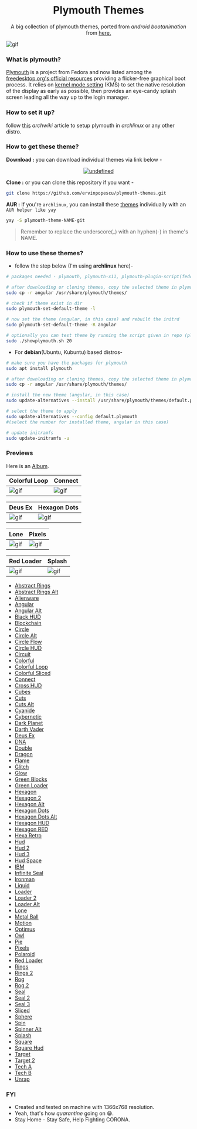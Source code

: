 <h1 align="center">Plymouth Themes</h1>

<p align="center">
A big collection of plymouth themes, ported from <i>android bootanimation</i> from <a href="https://forum.xda-developers.com/android/themes/alienware-t3721978">here.</a>
</p>

![gif](https://raw.githubusercontent.com//ervinpopescu/plymouth-themes/main/previews)

### What is plymouth?

[Plymouth](http://www.freedesktop.org/wiki/Software/Plymouth) is a project from Fedora and now listed among the [freedesktop.org's official resources](https://www.freedesktop.org/wiki/Software/#graphicsdriverswindowsystemsandsupportinglibraries) providing a flicker-free graphical boot process. It relies on [kernel mode setting](https://wiki.archlinux.org/index.php/Kernel_mode_setting) (KMS) to set the native resolution of the display as early as possible, then provides an eye-candy splash screen leading all the way up to the login manager.

### How to set it up?

follow [this](https://wiki.archlinux.org/index.php/plymouth) *archwiki* article to setup plymouth in *archlinux* or any other distro.

### How to get these theme?

**Download :** you can download individual themes via link below -
<p align="center">
  <a href="https://github.com/adi1090x/files/tree/master/plymouth-themes/themes"><img alt="undefined" src="https://img.shields.io/badge/Download-Here-orange?style=for-the-badge&logo=github"></a>
</p>

**Clone :** or you can clone this repository if you want - 
```bash
git clone https://github.com/ervinpopescu/plymouth-themes.git
```

**AUR :** If you're `archlinux`, you can install these [themes](https://aur.archlinux.org/packages/?O=0&K=adi1090x) individually with an `AUR helper like yay`
```bash
yay -S plymouth-theme-NAME-git
```
> Remember to replace the underscore(\_) with an hyphen(-) in theme's NAME.


### How to use these themes?

+ follow the step below (I'm using **archlinux** here)- 
```bash
# packages needed - plymouth, plymouth-x11, plymouth-plugin-script(fedora)

# after downloading or cloning themes, copy the selected theme in plymouth theme dir
sudo cp -r angular /usr/share/plymouth/themes/

# check if theme exist in dir
sudo plymouth-set-default-theme -l

# now set the theme (angular, in this case) and rebuilt the initrd
sudo plymouth-set-default-theme -R angular

# optionally you can test theme by running the script given in repo (plymouth-x11 required)
sudo ./showplymouth.sh 20
```
+ For **debian**(Ubuntu, Kubuntu) based distros-
```bash
# make sure you have the packages for plymouth
sudo apt install plymouth

# after downloading or cloning themes, copy the selected theme in plymouth theme dir
sudo cp -r angular /usr/share/plymouth/themes/

# install the new theme (angular, in this case)
sudo update-alternatives --install /usr/share/plymouth/themes/default.plymouth default.plymouth /usr/share/plymouth/themes/angular/angular.plymouth 100

# select the theme to apply
sudo update-alternatives --config default.plymouth
#(select the number for installed theme, angular in this case)

# update initramfs
sudo update-initramfs -u
``` 
### Previews

Here is an [Album](https://www.buymeacoffee.com/p/44845).


Colorful Loop|Connect
--|--
![gif](https://raw.githubusercontent.com//ervinpopescu/plymouth-themes/main/previews)|![gif](https://raw.githubusercontent.com//ervinpopescu/plymouth-themes/main/previews)


Deus Ex|Hexagon Dots
--|--
![gif](https://raw.githubusercontent.com//ervinpopescu/plymouth-themes/main/previews)|![gif](https://raw.githubusercontent.com//ervinpopescu/plymouth-themes/main/previews)


Lone|Pixels
--|--
![gif](https://raw.githubusercontent.com//ervinpopescu/plymouth-themes/main/previews)|![gif](https://raw.githubusercontent.com//ervinpopescu/plymouth-themes/main/previews)


Red Loader|Splash
--|--
![gif](https://raw.githubusercontent.com//ervinpopescu/plymouth-themes/main/previews)|![gif](https://raw.githubusercontent.com//ervinpopescu/plymouth-themes/main/previews)


+ [Abstract Rings](https://raw.githubusercontent.com/ervinpopescu/plymouth-themes/main/previews/Abstract-Rings.gif)
+ [Abstract Rings Alt](https://raw.githubusercontent.com/ervinpopescu/plymouth-themes/main/previews/Abstract-Rings-Alt.gif)
+ [Alienware](https://raw.githubusercontent.com/ervinpopescu/plymouth-themes/main/previews/Alienware.gif)
+ [Angular](https://raw.githubusercontent.com/ervinpopescu/plymouth-themes/main/previews/Angular-Alt.gif)
+ [Angular Alt](https://raw.githubusercontent.com/ervinpopescu/plymouth-themes/main/previews/Angular.gif)
+ [Black HUD](https://raw.githubusercontent.com/ervinpopescu/plymouth-themes/main/previews/Black-HUD.gif)
+ [Blockchain](https://raw.githubusercontent.com/ervinpopescu/plymouth-themes/main/previews/Blockchain.gif)
+ [Circle](https://raw.githubusercontent.com/ervinpopescu/plymouth-themes/main/previews/Circle.gif)
+ [Circle Alt](https://raw.githubusercontent.com/ervinpopescu/plymouth-themes/main/previews/Circle-Alt.gif)
+ [Circle Flow](https://raw.githubusercontent.com//ervinpopescu/plymouth-themes/main/previews/Circle-Flow.gif)
+ [Circle HUD](https://raw.githubusercontent.com//ervinpopescu/plymouth-themes/main/previews/Circle-HUD.gif)
+ [Circuit](https://raw.githubusercontent.com//ervinpopescu/plymouth-themes/main/previews/Circuit.gif)
+ [Colorful](https://raw.githubusercontent.com//ervinpopescu/plymouth-themes/main/previews/Colorful.gif)
+ [Colorful Loop](https://raw.githubusercontent.com//ervinpopescu/plymouth-themes/main/previews/Colorful-Loop.gif)
+ [Colorful Sliced](https://raw.githubusercontent.com//ervinpopescu/plymouth-themes/main/previews/Colorful-Sliced.gif)
+ [Connect](https://raw.githubusercontent.com//ervinpopescu/plymouth-themes/main/previews/Connect.gif)
+ [Cross HUD](https://raw.githubusercontent.com//ervinpopescu/plymouth-themes/main/previews/Cross-HUD.gif)
+ [Cubes](https://raw.githubusercontent.com//ervinpopescu/plymouth-themes/main/previews/Cubes.gif)
+ [Cuts](https://raw.githubusercontent.com//ervinpopescu/plymouth-themes/main/previews/Cuts.gif)
+ [Cuts Alt](https://raw.githubusercontent.com//ervinpopescu/plymouth-themes/main/previews/Cuts-Alt.gif)
+ [Cyanide](https://raw.githubusercontent.com//ervinpopescu/plymouth-themes/main/previews/Cyanide.gif)
+ [Cybernetic](https://raw.githubusercontent.com//ervinpopescu/plymouth-themes/main/previews/Cybernetic.gif)
+ [Dark Planet](https://raw.githubusercontent.com//ervinpopescu/plymouth-themes/main/previews/Dark-Planet.gif)
+ [Darth Vader](https://raw.githubusercontent.com//ervinpopescu/plymouth-themes/main/previews/Darth-Vader.gif)
+ [Deus Ex](https://raw.githubusercontent.com//ervinpopescu/plymouth-themes/main/previews/Deus-Ex.gif)
+ [DNA](https://raw.githubusercontent.com//ervinpopescu/plymouth-themes/main/previews/DNA.gif)
+ [Double](https://raw.githubusercontent.com//ervinpopescu/plymouth-themes/main/previews/Double.gif)
+ [Dragon](https://raw.githubusercontent.com//ervinpopescu/plymouth-themes/main/previews/Dragon.gif)
+ [Flame](https://raw.githubusercontent.com//ervinpopescu/plymouth-themes/main/previews/Flame.gif)
+ [Glitch](https://raw.githubusercontent.com//ervinpopescu/plymouth-themes/main/previews/Glitch.gif)
+ [Glow](https://raw.githubusercontent.com//ervinpopescu/plymouth-themes/main/previews/Glow.gif)
+ [Green Blocks](https://raw.githubusercontent.com//ervinpopescu/plymouth-themes/main/previews/Green-Blocks.gif)
+ [Green Loader](https://raw.githubusercontent.com//ervinpopescu/plymouth-themes/main/previews/Green-Loader.gif)
+ [Hexagon](https://raw.githubusercontent.com//ervinpopescu/plymouth-themes/main/previews/Hexagon.gif)
+ [Hexagon 2](https://raw.githubusercontent.com//ervinpopescu/plymouth-themes/main/previews/Hexagon-2.gif)
+ [Hexagon Alt](https://raw.githubusercontent.com//ervinpopescu/plymouth-themes/main/previews/Hexagon-Alt.gif)
+ [Hexagon Dots](https://raw.githubusercontent.com//ervinpopescu/plymouth-themes/main/previews/Hexagon-Dots.gif)
+ [Hexagon Dots Alt](https://raw.githubusercontent.com//ervinpopescu/plymouth-themes/main/previews/Hexagon-Dots-Alt.gif)
+ [Hexagon HUD](https://raw.githubusercontent.com//ervinpopescu/plymouth-themes/main/previews/Hexagon-HUD.gif)
+ [Hexagon RED](https://raw.githubusercontent.com//ervinpopescu/plymouth-themes/main/previews/Hexagon-RED.gif)
+ [Hexa Retro](https://raw.githubusercontent.com//ervinpopescu/plymouth-themes/main/previews/Hexa-Retro.gif)
+ [Hud](https://raw.githubusercontent.com//ervinpopescu/plymouth-themes/main/previews/Hud-2.gif)
+ [Hud 2](https://raw.githubusercontent.com//ervinpopescu/plymouth-themes/main/previews/Hud-3.gif)
+ [Hud 3](https://raw.githubusercontent.com//ervinpopescu/plymouth-themes/main/previews/Hud.gif)
+ [Hud Space](https://raw.githubusercontent.com//ervinpopescu/plymouth-themes/main/previews/Hud-Space.gif)
+ [IBM](https://raw.githubusercontent.com//ervinpopescu/plymouth-themes/main/previews/IBM.gif)
+ [Infinite Seal](https://raw.githubusercontent.com//ervinpopescu/plymouth-themes/main/previews/Infinite-Seal.gif)
+ [Ironman](https://raw.githubusercontent.com//ervinpopescu/plymouth-themes/main/previews/Ironman.gif)
+ [Liquid](https://raw.githubusercontent.com//ervinpopescu/plymouth-themes/main/previews/Liquid.gif)
+ [Loader](https://raw.githubusercontent.com//ervinpopescu/plymouth-themes/main/previews/Loader-2.gif)
+ [Loader 2](https://raw.githubusercontent.com//ervinpopescu/plymouth-themes/main/previews/Loader-Alt.gif)
+ [Loader Alt](https://raw.githubusercontent.com//ervinpopescu/plymouth-themes/main/previews/Loader.gif)
+ [Lone](https://raw.githubusercontent.com//ervinpopescu/plymouth-themes/main/previews/Lone.gif)
+ [Metal Ball](https://raw.githubusercontent.com//ervinpopescu/plymouth-themes/main/previews/Metal-Ball.gif)
+ [Motion](https://raw.githubusercontent.com//ervinpopescu/plymouth-themes/main/previews/Motion.gif)
+ [Optimus](https://raw.githubusercontent.com//ervinpopescu/plymouth-themes/main/previews/Optimus.gif)
+ [Owl](https://raw.githubusercontent.com//ervinpopescu/plymouth-themes/main/previews/Owl.gif)
+ [Pie](https://raw.githubusercontent.com//ervinpopescu/plymouth-themes/main/previews/Pie.gif)
+ [Pixels](https://raw.githubusercontent.com//ervinpopescu/plymouth-themes/main/previews/Pixels.gif)
+ [Polaroid](https://raw.githubusercontent.com//ervinpopescu/plymouth-themes/main/previews/Polaroid.gif)
+ [Red Loader](https://raw.githubusercontent.com//ervinpopescu/plymouth-themes/main/previews/Red-Loader.gif)
+ [Rings](https://raw.githubusercontent.com//ervinpopescu/plymouth-themes/main/previews/Rings-2.gif)
+ [Rings 2](https://raw.githubusercontent.com//ervinpopescu/plymouth-themes/main/previews/Rings.gif)
+ [Rog](https://raw.githubusercontent.com//ervinpopescu/plymouth-themes/main/previews/Rog-2.gif)
+ [Rog 2](https://raw.githubusercontent.com//ervinpopescu/plymouth-themes/main/previews/Rog.gif)
+ [Seal](https://raw.githubusercontent.com//ervinpopescu/plymouth-themes/main/previews/Seal-2.gif)
+ [Seal 2](https://raw.githubusercontent.com//ervinpopescu/plymouth-themes/main/previews/Seal-3.gif)
+ [Seal 3](https://raw.githubusercontent.com//ervinpopescu/plymouth-themes/main/previews/Seal.gif)
+ [Sliced](https://raw.githubusercontent.com//ervinpopescu/plymouth-themes/main/previews/Sliced.gif)
+ [Sphere](https://raw.githubusercontent.com//ervinpopescu/plymouth-themes/main/previews/Sphere.gif)
+ [Spin](https://raw.githubusercontent.com//ervinpopescu/plymouth-themes/main/previews/Spin.gif)
+ [Spinner Alt](https://raw.githubusercontent.com//ervinpopescu/plymouth-themes/main/previews/Spinner-Alt.gif)
+ [Splash](https://raw.githubusercontent.com//ervinpopescu/plymouth-themes/main/previews/Splash.gif)
+ [Square](https://raw.githubusercontent.com//ervinpopescu/plymouth-themes/main/previews/Square.gif)
+ [Square Hud](https://raw.githubusercontent.com//ervinpopescu/plymouth-themes/main/previews/Square-Hud.gif)
+ [Target](https://raw.githubusercontent.com//ervinpopescu/plymouth-themes/main/previews/Target-2.gif)
+ [Target 2](https://raw.githubusercontent.com//ervinpopescu/plymouth-themes/main/previews/Target.gif)
+ [Tech A](https://raw.githubusercontent.com//ervinpopescu/plymouth-themes/main/previews/Tech-A.gif)
+ [Tech B](https://raw.githubusercontent.com//ervinpopescu/plymouth-themes/main/previews/Tech-B.gif)
+ [Unrap](https://raw.githubusercontent.com//ervinpopescu/plymouth-themes/main/previews/Unrap.gif)


### FYI
+ Created and tested on machine with 1366x768 resolution.
+ Yeah, that's how *quarantine* going on :grin:.
+ Stay Home - Stay Safe, Help Fighting CORONA.
